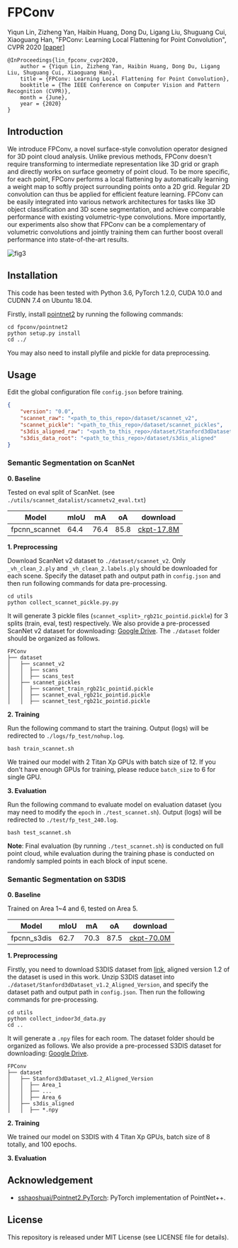 # FPConv

Yiqun Lin, Zizheng Yan, Haibin Huang, Dong Du, Ligang Liu, Shuguang Cui, Xiaoguang Han, "FPConv: Learning Local Flattening for Point Convolution", CVPR 2020 [[paper]](https://arxiv.org/abs/2002.10701)

```
@InProceedings{lin_fpconv_cvpr2020,
    author = {Yiqun Lin, Zizheng Yan, Haibin Huang, Dong Du, Ligang Liu, Shuguang Cui, Xiaoguang Han},
    title = {FPConv: Learning Local Flattening for Point Convolution},
    booktitle = {The IEEE Conference on Computer Vision and Pattern Recognition (CVPR)},
    month = {June},
    year = {2020}
}
```

## Introduction

We introduce FPConv, a novel surface-style convolution operator designed for 3D point cloud analysis. Unlike previous methods, FPConv doesn't require transforming to intermediate representation like 3D grid or graph and directly works on surface geometry of point cloud. To be more specific, for each point, FPConv performs a local flattening by automatically learning a weight map to softly project surrounding points onto a 2D grid. Regular 2D convolution can thus be applied for efficient feature learning. FPConv can be easily integrated into various network architectures for tasks like 3D object classification and 3D scene segmentation, and achieve comparable performance with existing volumetric-type convolutions. More importantly, our experiments also show that FPConv can be a complementary of volumetric convolutions and jointly training them can further boost overall performance into state-of-the-art results.

![fig3](figures/fig3.png)

## Installation

This code has been tested with Python 3.6, PyTorch 1.2.0, CUDA 10.0 and CUDNN 7.4 on Ubuntu 18.04. 

Firstly, install [pointnet2](https://github.com/sshaoshuai/Pointnet2.PyTorch) by running the following commands:

```shell
cd fpconv/pointnet2
python setup.py install
cd ../
```

You may also need to install plyfile and pickle for data preprocessing.

## Usage

Edit the global configuration file `config.json` before training.

```json
{
    "version": "0.0",
    "scannet_raw": "<path_to_this_repo>/dataset/scannet_v2",
    "scannet_pickle": "<path_to_this_repo>/dataset/scannet_pickles",
  	"s3dis_aligned_raw": "<path_to_this_repo>/dataset/Stanford3dDataset_v1.2_Aligned_Version",
    "s3dis_data_root": "<path_to_this_repo>/dataset/s3dis_aligned"
}
```

### Semantic Segmentation on ScanNet

__0. Baseline__

Tested on eval split of ScanNet. (see `./utils/scannet_datalist/scannetv2_eval.txt`)

| Model         | mIoU | mA   | oA   | download                                                     |
| ------------- | ---- | ---- | ---- | ------------------------------------------------------------ |
| fpcnn_scannet | 64.4 | 76.4 | 85.8 | [ckpt-17.8M](https://drive.google.com/file/d/1jR-m3bx2tGo9oV4ULdaYr-woSiel659T/view?usp=sharing) |

__1. Preprocessing__

Download ScanNet v2 dataset to `./dataset/scannet_v2`. Only `_vh_clean_2.ply` and `_vh_clean_2.labels.ply` should be downloaded for each scene. Specify the dataset path and output path in `config.json` and then run following commands for data pre-processing.

```shell
cd utils
python collect_scannet_pickle.py.py
```

It will generate 3 pickle files (`scannet_<split>_rgb21c_pointid.pickle`) for 3 splits (train, eval, test) respectively. We also provide a pre-processed ScanNet v2 dataset for downloading: [Google Drive](https://drive.google.com/drive/folders/1IcV-1OLFAWWdip8leKJa2WKsix18obt8?usp=sharing). The `./dataset` folder should be organized as follows.

```
FPConv
├── dataset
│   ├── scannet_v2
│   │  ├── scans
│   │  ├── scans_test
│   ├── scannet_pickles
│   │  ├── scannet_train_rgb21c_pointid.pickle
│   │  ├── scannet_eval_rgb21c_pointid.pickle
│   │  ├── scannet_test_rgb21c_pointid.pickle
```

__2. Training__

Run the following command to start the training. Output (logs) will be redirected to `./logs/fp_test/nohup.log`.

```shell
bash train_scannet.sh
```

We trained our model with 2 Titan Xp GPUs with batch size of 12. If you don't have enough GPUs for training, please reduce `batch_size` to 6 for single GPU.

__3. Evaluation__

Run the following command to evaluate model on evaluation dataset (you may need to modify the `epoch` in `./test_scannet.sh`). Output (logs) will be redirected to `./test/fp_test_240.log`.

```shell
bash test_scannet.sh
```

__Note__: Final evaluation (by running `./test_scannet.sh`) is conducted on full point cloud, while evaluation during the training phase is conducted on randomly sampled points in each block of input scene.

### Semantic Segmentation on S3DIS

__0. Baseline__

Trained on Area 1~4 and 6, tested on Area 5.

| Model       | mIoU | mA   | oA   | download                                                     |
| ----------- | ---- | ---- | ---- | ------------------------------------------------------------ |
| fpcnn_s3dis | 62.7 | 70.3 | 87.5 | [ckpt-70.0M](https://drive.google.com/file/d/1v5FHDYPfcji3elUQJ-P6n618EZ7_2rpd/view?usp=sharing) |

__1. Preprocessing__

Firstly, you need to download S3DIS dataset from [link](http://buildingparser.stanford.edu/dataset.html), aligned version 1.2 of the dataset is used in this work. Unzip S3DIS dataset into `./dataset/Stanford3dDataset_v1.2_Aligned_Version`, and specify the dataset path and output path in `config.json`. Then run the following commands for pre-processing.

```shell
cd utils
python collect_indoor3d_data.py
cd ..
```

It will generate a  `.npy` files for each room. The dataset folder should be organized as follows. We also provide a pre-processed S3DIS dataset for downloading: [Google Drive](https://drive.google.com/file/d/1Pdf8x-Ayz8n5YxkouU1R9nD71LEctAtq/view?usp=sharing).

```
FPConv
├── dataset
│   ├── Stanford3dDataset_v1.2_Aligned_Version
│   │  ├── Area_1
│   │  ├── ...
│   │  ├── Area_6
│   ├── s3dis_aligned
│   │  ├── *.npy
```

__2. Training__

We trained our model on S3DIS with 4 Titan Xp GPUs, batch size of 8 totally, and 100 epochs.

__3. Evaluation__



## Acknowledgement

- [sshaoshuai/Pointnet2.PyTorch](https://github.com/sshaoshuai/Pointnet2.PyTorch): PyTorch implementation of PointNet++.

## License

This repository is released under MIT License (see LICENSE file for details).

